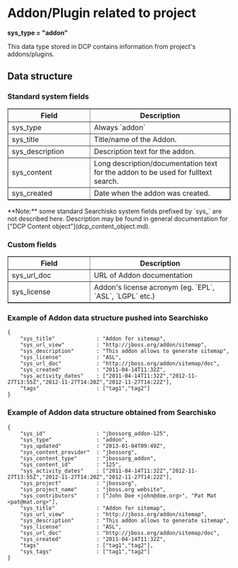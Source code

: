 Addon/Plugin related to project
===============================

**sys\_type = "addon"**

This data type stored in DCP contains information from project's addons/plugins. 

## Data structure

### Standard system fields
<table border="1">
<thead>
  <th>Field</th>
  <th width="63%">Description</th>
</thead>
<tbody>
<tr><td>sys_type</td><td>Always `addon`</td></tr>
<tr><td>sys_title</td><td>Title/name of the Addon.</td></tr>
<tr><td>sys_description</td><td>Description text for the addon.</td></tr>
<tr><td>sys_content</td><td>Long description/documentation text for the addon to be used for fulltext search.</td></tr>
<tr><td>sys_created</td><td>Date when the addon was created.</td></tr>
</tbody>
</table>
**Note:** some standard Searchisko system fields prefixed by `sys_` are not described here. Description may be found in general documentation for ["DCP Content object"](dcp_content_object.md).

### Custom fields
<table border="1">
<thead>
  <th>Field</th>
  <th width="63%">Description</th>
</thead>
<tbody>
<tr><td>sys_url_doc</td><td>URL of Addon documentation</td></tr>
<tr><td>sys_license</td><td>Addon's license acronym (eg. `EPL`, `ASL`, `LGPL` etc.)</td></tr>
</tbody>
</table>

### Example of Addon data structure pushed into Searchisko

	{
		"sys_title"             : "Addon for sitemap",
		"sys_url_view"          : "http://jboss.org/addon/sitemap",
		"sys_description"       : "This addon allows to generate sitemap",
		"sys_license"           : "ASL",
		"sys_url_doc"           : "http://jboss.org/addon/sitemap/doc",
		"sys_created"           : "2011-04-14T11:32Z",
		"sys_activity_dates"    : ["2011-04-14T11:32Z","2012-11-27T13:55Z","2012-11-27T14:20Z","2012-11-27T14:22Z"],
		"tags"                  : ["tag1","tag2"]
	}

### Example of Addon data structure obtained from Searchisko

	{
		"sys_id"                : "jbossorg_addon-125",
		"sys_type"              : "addon",
		"sys_updated"           : "2013-01-04T09:49Z",
		"sys_content_provider"  : "jbossorg",
		"sys_content_type"      : "jbossorg_addon",
		"sys_content_id"        : "125",
		"sys_activity_dates"    : ["2011-04-14T11:32Z","2012-11-27T13:55Z","2012-11-27T14:20Z","2012-11-27T14:22Z"],
		"sys_project"           : "jbossorg",
		"sys_project_name"      : "jboss.org website",
		"sys_contributors"      : ["John Doe <john@doe.org>", "Pat Mat <pat@mat.org>"],
		"sys_title"             : "Addon for sitemap",
		"sys_url_view"          : "http://jboss.org/addon/sitemap",
		"sys_description"       : "This addon allows to generate sitemap",
		"sys_license"           : "ASL",
		"sys_url_doc"           : "http://jboss.org/addon/sitemap/doc",
		"sys_created"           : "2011-04-14T11:32Z",
		"tags"                  : ["tag1","tag2"],
		"sys_tags"              : ["tag1","tag2"]
	}
